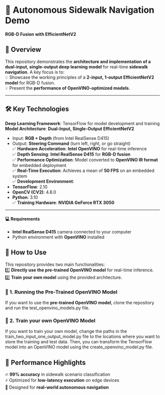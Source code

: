 # 🚀 Autonomous Sidewalk Navigation Demo  
**RGB-D Fusion with EfficientNetV2**  

## 🌟 Overview  

This repository demonstrates the **architecture and implementation of a dual-input, single-output deep learning model** for real-time **sidewalk navigation**. A key focus is to:  
💡 Showcase the working principles of a **2-input, 1-output EfficientNetV2 model** for RGB-D fusion.  
💡 Present the **performance of OpenVINO-optimized models**.  

---

## 🛠️ Key Technologies  
**Deep Learning Framework**: TensorFlow for model development and training  
**Model Architecture**: **Dual-Input, Single-Output EfficientNetV2**  
   - Input: **RGB + Depth** (from Intel RealSense D415)  
   - Output: **Steering Command** (turn left, right, or go straight)  
✅ **Hardware Acceleration**: **Intel OpenVINO** for real-time inference  
✅ **Depth Sensing**: **Intel RealSense D415** for **RGB-D fusion**  
✅ **Performance Optimization**: Model converted to **OpenVINO IR format** for embedded deployment  
✅ **Real-Time Execution**: Achieves a mean of **50 FPS** on an embedded system  
✅ **Development Environment**:  
   - **TensorFlow**: 2.10  
   - **OpenCV (CV2)**: 4.8.0  
   - **Python**: 3.10  
✅ **Training Hardware**: **NVIDIA GeForce RTX 3050**  

---

#### 💻 Requirements  
- **Intel RealSense D415** camera connected to your computer  
- Python environment with **OpenVINO** installed

## 🚀 How to Use  

This repository provides two main functionalities:  
1️⃣ **Directly use the pre-trained OpenVINO model** for real-time inference.  
2️⃣ **Train your own model** using the provided architecture.  

### 🔹 1. Running the Pre-Trained OpenVINO Model  
If you want to use the **pre-trained OpenVINO model**, clone the repository and run the test_openvino_models.py file.

### 🔹 2. Train your own OpenVINO Model  
If you want to train your own model, change the paths in the train_two_input_one_output_model.py file to the locations where you want to store the training and test data. Then, you can transform the TensorFlow model into an OpenVINO model using the create_openvino_model.py file.

## 🎯 Performance Highlights  
🔥 **99% accuracy** in sidewalk scenario classification  
⚡ Optimized for **low-latency execution** on edge devices  
🎯 Designed for **real-world autonomous navigation**  
